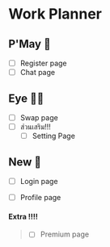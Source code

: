 # Work Planner 

## P'May  :woman:
   - [ ] Register page
   - [ ] Chat page

## Eye  :red_haired_woman:	
  - [ ] Swap page
  - [ ] ส่วนเสริม!!!   
    - [ ] Setting Page
    
## New  :bearded_person:
  - [ ] Login page  
  - [ ] Profile page 
  
  
#### Extra :bangbang::bangbang:
> - [ ]  Premium page 
